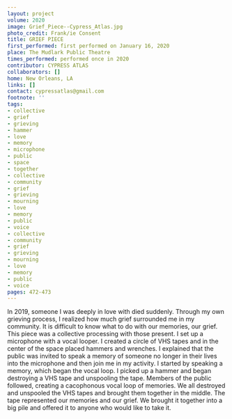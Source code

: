```yaml
---
layout: project
volume: 2020
image: Grief_Piece--Cypress_Atlas.jpg
photo_credit: Frank/ie Consent
title: GRIEF PIECE
first_performed: first performed on January 16, 2020
place: The Mudlark Public Theatre
times_performed: performed once in 2020
contributor: CYPRESS ATLAS
collaborators: []
home: New Orleans, LA
links: []
contact: cypressatlas@gmail.com
footnote: ''
tags:
- collective
- grief
- grieving
- hammer
- love
- memory
- microphone
- public
- space
- together
- collective
- community
- grief
- grieving
- mourning
- love
- memory
- public
- voice
- collective
- community
- grief
- grieving
- mourning
- love
- memory
- public
- voice
pages: 472-473
---
```


In 2019, someone I was deeply in love with died suddenly. Through my own grieving process, I realized how much grief surrounded me in my community. It is difficult to know what to do with our memories, our grief. This piece was a collective processing with those present. I set up a microphone with a vocal looper. I created a circle of VHS tapes and in the center of the space placed hammers and wrenches. I explained that the public was invited to speak a memory of someone no longer in their lives into the microphone and then join me in my activity. I started by speaking a memory, which began the vocal loop. I picked up a hammer and began destroying a VHS tape and unspooling the tape. Members of the public followed, creating a cacophonous vocal loop of memories. We all destroyed and unspooled the VHS tapes and brought them together in the middle. The tape represented our memories and our grief. We brought it together into a big pile and offered it to anyone who would like to take it.